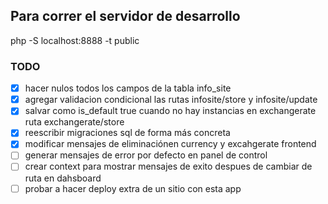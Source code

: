 ## Para correr el servidor de desarrollo
php -S localhost:8888 -t public

### TODO
- [x] hacer nulos todos los campos de la tabla info_site
- [x] agregar validacion condicional las rutas infosite/store y infosite/update
- [x] salvar como is_default true cuando no hay instancias en exchangerate ruta exchangerate/store
- [x] reescribir migraciones sql de forma más concreta
- [x] modificar mensajes de eliminaciónen currency y excahgerate frontend 
- [ ] generar mensajes de error por defecto en panel de control
- [ ] crear context para mostrar mensajes de exito despues de cambiar de ruta en dahsboard
- [ ] probar a hacer deploy extra de un sitio con esta app